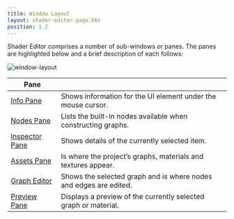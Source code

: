 ```yaml
---
title: Window Layout
layout: shader-editor-page.hbs
position: 1.2
---
```


Shader Editor comprises a number of sub-windows or panes. The panes are highlighted below and a brief description of each follows:

![window-layout][1]

| Pane | |
|---|---|
| [Info Pane][2] | Shows information for the UI element under the mouse cursor. |
| [Nodes Pane][3] | Lists the built-in nodes available when constructing graphs. |
| [Inspector Pane][4] | Shows details of the currently selected item. |
| [Assets Pane][5] | Is where the project’s graphs, materials and textures appear. |
| [Graph Editor][6] | Shows the selected graph and is where nodes and edges are edited. |
| [Preview Pane][7] | Displays a preview of the currently selected graph or material. |

[1]: /images/shader-editor/window-layout.png
[2]: /shader-editor/window-layout/info-pane
[3]: /shader-editor/window-layout/nodes-pane
[4]: /shader-editor/window-layout/inspector-pane
[5]: /shader-editor/window-layout/assets-pane
[6]: /shader-editor/window-layout/graph-editor
[7]: /shader-editor/window-layout/preview-pane

